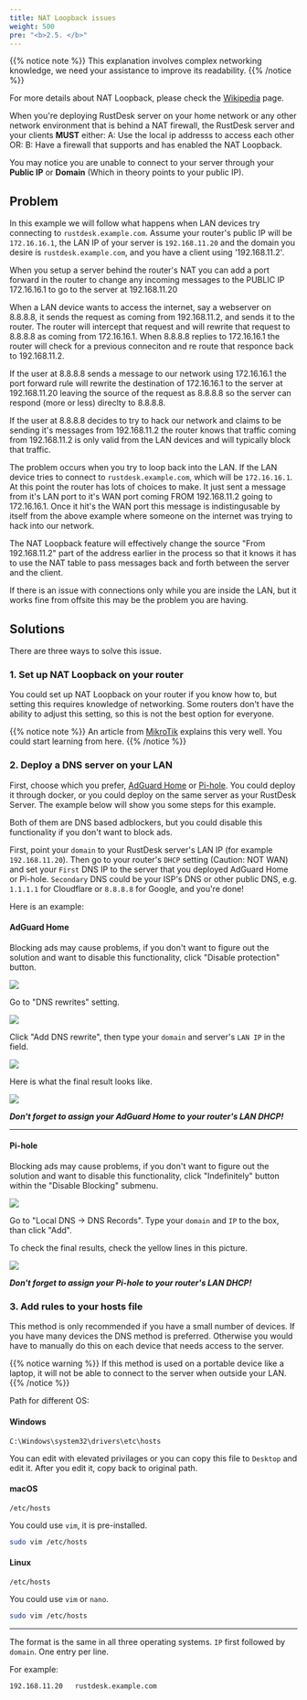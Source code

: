 ```yaml
---
title: NAT Loopback issues
weight: 500
pre: "<b>2.5. </b>"
---
```


{{% notice note %}}
This explanation involves complex networking knowledge, we need your assistance to improve its readability.
{{% /notice %}}


For more details about NAT Loopback, please check the [Wikipedia](https://en.m.wikipedia.org/wiki/Network_address_translation#NAT_hairpinning) page.

When you're deploying RustDesk server on your home network or any other network environment that is behind a NAT firewall, the RustDesk server and your clients **MUST** either:
A: Use the local ip addresss to access each other OR:
B: Have a firewall that supports and has enabled the NAT Loopback.

You may notice you are unable to connect to your server through your **Public IP** or **Domain** (Which in theory points to your public IP).

## Problem 
In this example we will follow what happens when LAN devices try connecting to `rustdesk.example.com`. Assume your router's public IP will be `172.16.16.1`, the LAN IP of your server is `192.168.11.20` and the domain you desire is `rustdesk.example.com`, and you have a client using '192.168.11.2'.

When you setup a server behind the router's NAT you can add a port forward in the router to change any incoming messages to the PUBLIC IP 172.16.16.1 to go to the server at 192.168.11.20

When a LAN device wants to access the internet, say a webserver on 8.8.8.8, it sends the request as coming from 192.168.11.2, and sends it to the router.  The router will intercept that request and will rewrite that request to 8.8.8.8 as coming from 172.16.16.1.  When 8.8.8.8 replies to 172.16.16.1 the router will check for a previous conneciton and re route that responce back to 192.168.11.2.

If the user at 8.8.8.8 sends a message to our network using 172.16.16.1 the port forward rule will rewrite the destination of 172.16.16.1 to the server at 192.168.11.20 leaving the source of the request as 8.8.8.8 so the server can respond (more or less) direclty to 8.8.8.8.

If the user at 8.8.8.8 decides to try to hack our network and claims to be sending it's messages from 192.168.11.2 the router knows that traffic coming from 192.168.11.2 is only valid from the LAN devices and will typically block that traffic.  

The problem occurs when you try to loop back into the LAN.  If the LAN device tries to connect to `rustdesk.example.com`, which will be `172.16.16.1`.  At this point the router has lots of choices to make.  It just sent a message from it's LAN port to it's WAN port coming FROM 192.168.11.2 going to 172.16.16.1.  Once it hit's the WAN port this message is indistingusable by itself from the above example where someone on the internet was trying to hack into our network.

The NAT Loopback feature will effectively change the source "From 192.168.11.2" part of the address earlier in the process so that it knows it has to use the NAT table to pass messages back and forth between the server and the client.  

If there is an issue with connections only while you are inside the LAN, but it works fine from offsite this may be the problem you are having.  


## Solutions
There are three ways to solve this issue.

### 1. Set up NAT Loopback on your router
You could set up NAT Loopback on your router if you know how to, but setting this requires knowledge of networking. Some routers don't have the ability to adjust this setting, so this is not the best option for everyone.

{{% notice note %}}
An article from [MikroTik](https://help.mikrotik.com/docs/display/ROS/NAT#NAT-HairpinNAT) explains this very well. You could start learning from here.
{{% /notice %}}

### 2. Deploy a DNS server on your LAN
First, choose which you prefer, [AdGuard Home](https://github.com/AdguardTeam/AdGuardHome/wiki/Docker) or [Pi-hole](https://github.com/pi-hole/docker-pi-hole). You could deploy it through docker, or you could deploy on the same server as your RustDesk Server. The example below will show you some steps for this example.

Both of them are DNS based adblockers, but you could disable this functionality if you don't want to block ads.

First, point your `domain` to your RustDesk server's LAN IP (for example `192.168.11.20`). Then go to your router's `DHCP` setting (Caution: NOT WAN) and set your `First` DNS IP to the server that you deployed AdGuard Home or Pi-hole. `Secondary` DNS could be your ISP's DNS or other public DNS, e.g. `1.1.1.1` for Cloudflare or `8.8.8.8` for Google, and you're done!

Here is an example:
#### AdGuard Home
Blocking ads may cause problems, if you don't want to figure out the solution and want to disable this functionality, click "Disable protection" button.

![](images/adguard_home_disable_protection.png)
<br>

Go to "DNS rewrites" setting.

![](images/adguard_home_click_dns_rewrites.png)
<br>

Click "Add DNS rewrite", then type your `domain` and server's `LAN IP` in the field.

![](images/adguard_home_dns_rewrite_dialog.png)

Here is what the final result looks like.

![](images/adguard_home_dns_rewrite_final_result.png)

***Don't forget to assign your AdGuard Home to your router's LAN DHCP!***
<hr>

#### Pi-hole
Blocking ads may cause problems, if you don't want to figure out the solution and want to disable this functionality, click "Indefinitely" button within the "Disable Blocking" submenu.

![](images/pi_hole_disable_blocking.png)

Go to "Local DNS → DNS Records".
Type your `domain` and `IP` to the box, than click "Add".

To check the final results, check the yellow lines in this picture.

![](images/pi_hole_local_dns_dns_records.png)

***Don't forget to assign your Pi-hole to your router's LAN DHCP!***

### 3. Add rules to your hosts file
This method is only recommended if you have a small number of devices. If you have many devices the DNS method is preferred. Otherwise you would have to manually do this on each device that needs access to the server.

{{% notice warning %}}
If this method is used on a portable device like a laptop, it will not be able to connect to the server when outside your LAN.
{{% /notice %}}

Path for different OS:

#### Windows
```text
C:\Windows\system32\drivers\etc\hosts
```
You can edit with elevated privilages or you can copy this file to `Desktop` and edit it. After you edit it, copy back to original path.

#### macOS
```text
/etc/hosts
```
You could use `vim`, it is pre-installed.
```sh
sudo vim /etc/hosts
```

#### Linux
```text
/etc/hosts
```
You could use `vim` or `nano`.
```sh
sudo vim /etc/hosts
```

<hr>

The format is the same in all three operating systems. `IP` first followed by `domain`. One entry per line.

For example:
```text
192.168.11.20   rustdesk.example.com
```

